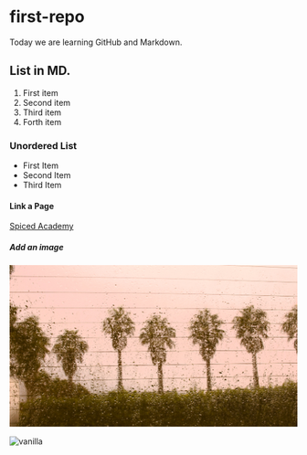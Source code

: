 # first-repo
Today we are learning GitHub and Markdown.

## List in MD.

1. First item
2. Second item
3. Third item
4. Forth item

### Unordered List

- First Item
- Second Item
- Third Item

#### Link a Page

[Spiced Academy](https://www.spiced-academy.com)

##### Add an image

![palm_trees](IMG_0469.JPG)

![vanilla](https://www.synergytaste.com/wp-content/uploads/sites/2/2021/10/Vanilla-3-WP.jpg)
